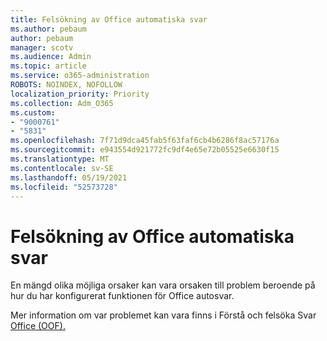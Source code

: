 ```yaml
---
title: Felsökning av Office automatiska svar
ms.author: pebaum
author: pebaum
manager: scotv
ms.audience: Admin
ms.topic: article
ms.service: o365-administration
ROBOTS: NOINDEX, NOFOLLOW
localization_priority: Priority
ms.collection: Adm_O365
ms.custom:
- "9000761"
- "5831"
ms.openlocfilehash: 7f71d9dca45fab5f63faf6cb4b6286f8ac57176a
ms.sourcegitcommit: e943554d921772fc9df4e65e72b05525e6630f15
ms.translationtype: MT
ms.contentlocale: sv-SE
ms.lasthandoff: 05/19/2021
ms.locfileid: "52573728"
---
```

# <a name="troubleshooting-out-of-office-automatic-replies"></a>Felsökning av Office automatiska svar

En mängd olika möjliga orsaker kan vara orsaken till problem beroende på hur du har konfigurerat funktionen för Office autosvar.

Mer information om var problemet kan vara finns i Förstå och felsöka Svar [Office (OOF).](/exchange/troubleshoot/email-delivery/understand-troubleshoot-oof-replies)